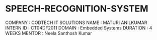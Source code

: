 # SPEECH-RECOGNITION-SYSTEM
COMPANY : CODTECH IT SOLUTIONS 
NAME : MATURI ANILKUMAR 
INTERN ID : CT04DF2011 
DOMAIN : Embedded Systems
DURATION : 4 WEEKS 
MENTOR : Neela Santhosh Kumar
